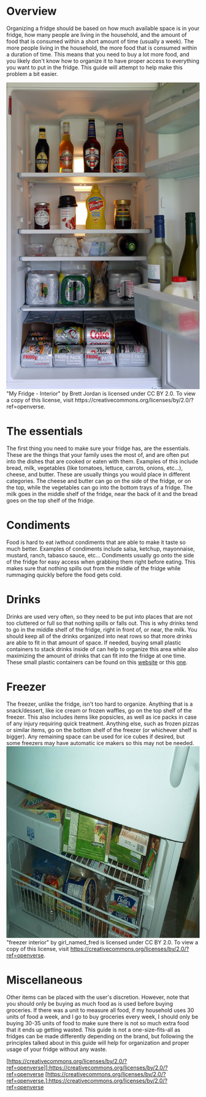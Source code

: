 
# Overview

Organizing a fridge should be based on how much available space is in your fridge, how many people are living in the household, and the amount of food that is consumed within a short amount of time (usually a week). The more people living in the household, the more food that is consumed within a duration of time. This means that you need to buy a lot more food, and you likely don't know how to organize it to have proper access to everything you want to put in the fridge. This guide will attempt to help make this problem a bit easier.

<img src="Fridge.png" height="800" width="600">
"My Fridge - Interior" by Brett Jordan is licensed under CC BY 2.0. To view a copy of this license, visit https://creativecommons.org/licenses/by/2.0/?ref=openverse.

# The essentials

The first thing you need to make sure your fridge has, are the essentials. These are the things that your family uses the most of, and are often put into the dishes that are cooked or eaten with them. Examples of this include bread, milk, vegetables (like tomatoes, lettuce, carrots, onions, etc...), cheese, and butter. These are usually things you would place in different categories. The cheese and butter can go on the side of the fridge, or on the top, while the vegetables can go into the bottom trays of a fridge. The milk goes in the middle shelf of the fridge, near the back of it and the bread goes on the top shelf of the fridge.

# Condiments

Food is hard to eat iwthout condiments that are able to make it taste so much better. Examples of condiments include salsa, ketchup, mayonnaise, mustard, ranch, tabasco sauce, etc... Condiments usually go onto the side of the fridge for easy access when grabbing them right before eating. This makes sure that nothing spills out from the middle of the fridge while rummaging quickly before the food gets cold. 

# Drinks

Drinks are used very often, so they need to be put into places that are not too cluttered or full so that nothing spills or falls out. This is why drinks tend to go in the middle shelf of the fridge, right in front of, or near, the milk. You should keep all of the drinks organized into neat rows so that more drinks are able to fit in that amount of space. If needed, buying small plastic containers to stack drinks inside of can help to organize this area while also maximizing the amount of drinks that can fit into the fridge at one time. These small plastic containers can be found on this [website] or this [one].

# Freezer

The freezer, unlike the fridge, isn't too hard to organize. Anything that is a snack/dessert, like ice cream or frozen waffles, go on the top shelf of the freezer. This also includes items like popsicles, as well as ice packs in case of any injury requiring quick treatment. Anything else, such as frozen pizzas or similar items, go on the bottom shelf of the freezer (or whichever shelf is bigger). Any remaining space can be used for ice cubes if desired, but some freezers may have automatic ice makers so this may not be needed.
<img src="Freezer.png" Height="500">
"freezer interior" by girl_named_fred is licensed under CC BY 2.0. To view a copy of this license, visit https://creativecommons.org/licenses/by/2.0/?ref=openverse.

# Miscellaneous

Other items can be placed with the user's discretion. However, note that you should only be buying as much food as is used before buying groceries. If there was a unit to measure all food, if my household uses 30 units of food a week, and I go to buy groceries every week, I should only be buying 30-35 units of food to make sure there is not so much extra food that it ends up getting wasted. This guide is not a one-size-fits-all as fridges can be made differently depending on the brand, but following the principles talked about in this guide will help for organization and proper usage of your fridge without any waste.

[website]:https://www.walmart.com/ip/InterDesign-Fridge-Binz-Water-Bottle-Holder-Clear/38413024?wmlspartner=wlpa&selectedSellerId=102526002 
[one]: https://creativecommons.org/licenses/by/2.0/?ref=openverse
[https://creativecommons.org/licenses/by/2.0/?ref=openverse]]:https://creativecommons.org/licenses/by/2.0/?ref=openverse
[https://creativecommons.org/licenses/by/2.0/?ref=openverse.]:https://creativecommons.org/licenses/by/2.0/?ref=openverse
